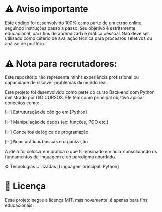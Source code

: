 # ⚠️ Aviso importante
Este código foi desenvolvido 100% como parte de um curso online, seguindo instruções passo a passo.
Seu objetivo é estritamente educacional, para fins de aprendizado e prática pessoal.
Não deve ser utilizado como critério de avaliação técnica para processos seletivos ou análise de portfólio.

# ⚠️ Nota para recrutadores:
Este repositório não representa minha experiência profissional ou capacidade de resolver problemas do mundo real.


Este projeto foi desenvolvido como parte do curso Back-end com Python ministrado por DIO CURSOS.
Ele tem como principal objetivo aplicar conceitos como:

[✅] Estruturação de código em [Python]

[✅] Manipulação de dados (ex: funções, POO etc.)

[✅] Conceitos de lógica de programação

[✅] Boas práticas básicas e organização

A ideia foi colocar em prática o que foi ensinado em aula, consolidando os fundamentos da linguagem e do paradigma abordado.

⚙️ Tecnologias Utilizadas
[Linguagem principal: Python]

# 📄 Licença
Esse projeto segue a licença MIT, mas novamente: é apenas para fins educacionais.

